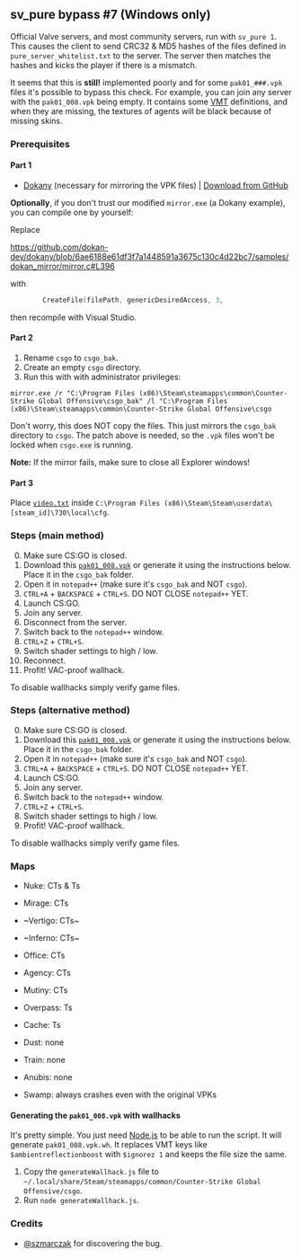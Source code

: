 ## sv\_pure bypass \#7 (Windows only)

Official Valve servers, and most community servers, run with `sv_pure 1`. This causes the client to send CRC32 & MD5 hashes of the files defined in `pure_server_whitelist.txt` to the server. The server then matches the hashes and kicks the player if there is a mismatch.

It seems that this is **still!** implemented poorly and for some `pak01_###.vpk` files it's possible to bypass this check. For example, you can join any server with the `pak01_008.vpk` being empty. It contains some [VMT](https://developer.valvesoftware.com/wiki/Material) definitions, and when they are missing, the textures of agents will be black because of missing skins.

### Prerequisites

#### Part 1

* [Dokany](https://github.com/dokan-dev/dokany) (necessary for mirroring the VPK files) | [Download from GitHub](https://github.com/dokan-dev/dokany/releases/download/v1.4.0.1000/Dokan_x64.msi)

**Optionally**, if you don't trust our modified `mirror.exe` (a Dokany example), you can compile one by yourself:

Replace

https://github.com/dokan-dev/dokany/blob/6ae6188e61df3f7a1448591a3675c130c4d22bc7/samples/dokan_mirror/mirror.c#L396

with

```c
        CreateFile(filePath, genericDesiredAccess, 3,
```

then recompile with Visual Studio.

#### Part 2

1. Rename `csgo` to `csgo_bak`.
2. Create an empty `csgo` directory.
3. Run this with with administrator privileges:

```
mirror.exe /r "C:\Program Files (x86)\Steam\steamapps\common\Counter-Strike Global Offensive\csgo_bak" /l "C:\Program Files (x86)\Steam\steamapps\common\Counter-Strike Global Offensive\csgo
```

Don't worry, this does NOT copy the files. This just mirrors the `csgo_bak` directory to `csgo`. The patch above is needed, so the `.vpk` files won't be locked when `csgo.exe` is running.

**Note:** If the mirror fails, make sure to close all Explorer windows!

#### Part 3

Place [`video.txt`](video.txt) inside `C:\Program Files (x86)\Steam\Steam\userdata\[steam_id]\730\local\cfg`.

### Steps (main method)

0. Make sure CS:GO is closed.
1. Download this [`pak01_008.vpk`](https://fromsmash.com/701vWE2-C5-dt) or generate it using the instructions below. Place it in the `csgo_bak` folder.
2. Open it in `notepad++` (make sure it's `csgo_bak` and NOT `csgo`).
3. `CTRL+A` + `BACKSPACE` + `CTRL+S`. DO NOT CLOSE `notepad++` YET.
4. Launch CS:GO.
5. Join any server.
6. Disconnect from the server.
7. Switch back to the `notepad++` window.
8. `CTRL+Z` + `CTRL+S`.
9. Switch shader settings to high / low.
10. Reconnect.
11. Profit! VAC-proof wallhack.

To disable wallhacks simply verify game files.

### Steps (alternative method)

0. Make sure CS:GO is closed.
1. Download this [`pak01_008.vpk`](https://fromsmash.com/701vWE2-C5-dt) or generate it using the instructions below. Place it in the `csgo_bak` folder.
2. Open it in `notepad++` (make sure it's `csgo_bak` and NOT `csgo`).
3. `CTRL+A` + `BACKSPACE` + `CTRL+S`. DO NOT CLOSE `notepad++` YET.
4. Launch CS:GO.
5. Join any server.
6. Switch back to the `notepad++` window.
7. `CTRL+Z` + `CTRL+S`.
8. Switch shader settings to high / low.
9. Profit! VAC-proof wallhack.

To disable wallhacks simply verify game files.

### Maps

* Nuke: CTs & Ts

* Mirage: CTs
* ~Vertigo: CTs~
* ~Inferno: CTs~
* Office: CTs
* Agency: CTs
* Mutiny: CTs

* Overpass: Ts
* Cache: Ts

* Dust: none
* Train: none
* Anubis: none

* Swamp: always crashes even with the original VPKs

#### Generating the `pak01_008.vpk` with wallhacks

It's pretty simple. You just need [Node.js](https://nodejs.org/en/download/current/) to be able to run the script. It will generate `pak01_008.vpk.wh`. It replaces VMT keys like `$ambientreflectionboost` with `$ignorez 1` and keeps the file size the same.

1. Copy the `generateWallhack.js` file to `~/.local/share/Steam/steamapps/common/Counter-Strike Global Offensive/csgo`.
2. Run `node generateWallhack.js`.

### Credits

* [@szmarczak](https://github.com/szmarczak) for discovering the bug.
